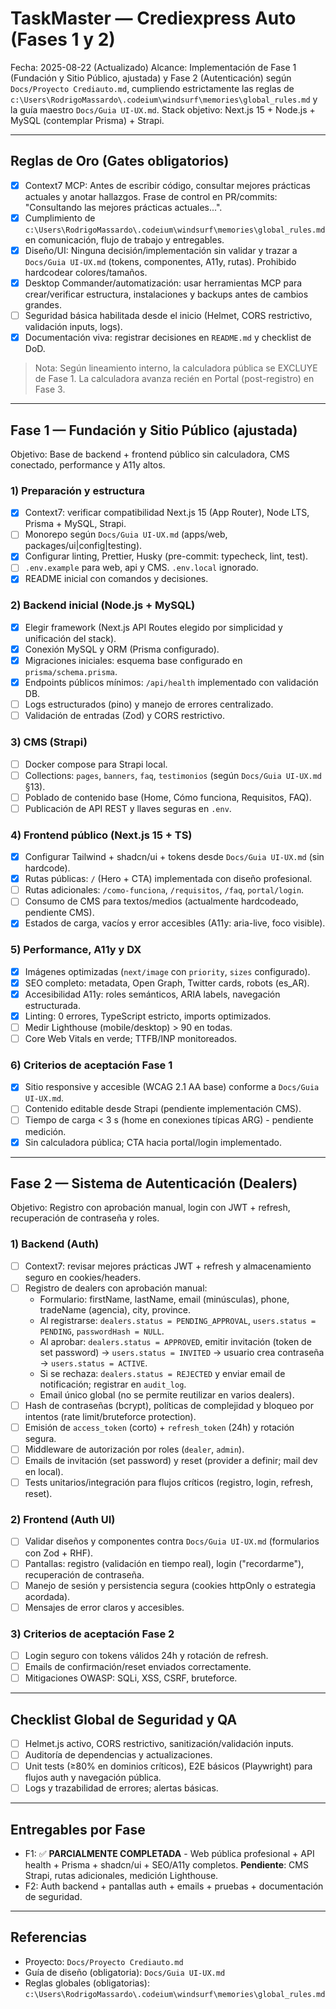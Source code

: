 # TaskMaster — Crediexpress Auto (Fases 1 y 2)

Fecha: 2025-08-22 (Actualizado)
Alcance: Implementación de Fase 1 (Fundación y Sitio Público, ajustada) y Fase 2 (Autenticación) según `Docs/Proyecto Crediauto.md`, cumpliendo estrictamente las reglas de `c:\Users\RodrigoMassardo\.codeium\windsurf\memories\global_rules.md` y la guía maestro `Docs/Guia UI-UX.md`.
Stack objetivo: Next.js 15 + Node.js + MySQL (contemplar Prisma) + Strapi.

---

## Reglas de Oro (Gates obligatorios)

- [x] Context7 MCP: Antes de escribir código, consultar mejores prácticas actuales y anotar hallazgos. Frase de control en PR/commits: "Consultando las mejores prácticas actuales...".
- [x] Cumplimiento de `c:\Users\RodrigoMassardo\.codeium\windsurf\memories\global_rules.md` en comunicación, flujo de trabajo y entregables.
- [x] Diseño/UI: Ninguna decisión/implementación sin validar y trazar a `Docs/Guia UI-UX.md` (tokens, componentes, A11y, rutas). Prohibido hardcodear colores/tamaños.
- [x] Desktop Commander/automatización: usar herramientas MCP para crear/verificar estructura, instalaciones y backups antes de cambios grandes.
- [ ] Seguridad básica habilitada desde el inicio (Helmet, CORS restrictivo, validación inputs, logs).
- [x] Documentación viva: registrar decisiones en `README.md` y checklist de DoD.

> Nota: Según lineamiento interno, la calculadora pública se EXCLUYE de Fase 1. La calculadora avanza recién en Portal (post-registro) en Fase 3.

---

## Fase 1 — Fundación y Sitio Público (ajustada)

Objetivo: Base de backend + frontend público sin calculadora, CMS conectado, performance y A11y altos.

### 1) Preparación y estructura
- [x] Context7: verificar compatibilidad Next.js 15 (App Router), Node LTS, Prisma + MySQL, Strapi.
- [ ] Monorepo según `Docs/Guia UI-UX.md` (apps/web, packages/ui|config|testing).
- [x] Configurar linting, Prettier, Husky (pre-commit: typecheck, lint, test).
- [ ] `.env.example` para web, api y CMS. `.env.local` ignorado.
- [x] README inicial con comandos y decisiones.

### 2) Backend inicial (Node.js + MySQL)
- [x] Elegir framework (Next.js API Routes elegido por simplicidad y unificación del stack).
- [x] Conexión MySQL y ORM (Prisma configurado). 
- [x] Migraciones iniciales: esquema base configurado en `prisma/schema.prisma`.
- [x] Endpoints públicos mínimos: `/api/health` implementado con validación DB.
- [ ] Logs estructurados (pino) y manejo de errores centralizado.
- [ ] Validación de entradas (Zod) y CORS restrictivo.

### 3) CMS (Strapi)
- [ ] Docker compose para Strapi local.
- [ ] Collections: `pages`, `banners`, `faq`, `testimonios` (según `Docs/Guia UI-UX.md` §13).
- [ ] Poblado de contenido base (Home, Cómo funciona, Requisitos, FAQ).
- [ ] Publicación de API REST y llaves seguras en `.env`.

### 4) Frontend público (Next.js 15 + TS)
- [x] Configurar Tailwind + shadcn/ui + tokens desde `Docs/Guia UI-UX.md` (sin hardcode).
- [x] Rutas públicas: `/` (Hero + CTA) implementada con diseño profesional.
- [ ] Rutas adicionales: `/como-funciona`, `/requisitos`, `/faq`, `portal/login`.
- [ ] Consumo de CMS para textos/medios (actualmente hardcodeado, pendiente CMS).
- [x] Estados de carga, vacíos y error accesibles (A11y: aria-live, foco visible).

### 5) Performance, A11y y DX
- [x] Imágenes optimizadas (`next/image` con `priority`, `sizes` configurado).
- [x] SEO completo: metadata, Open Graph, Twitter cards, robots (es_AR).
- [x] Accesibilidad A11y: roles semánticos, ARIA labels, navegación estructurada.
- [x] Linting: 0 errores, TypeScript estricto, imports optimizados.
- [ ] Medir Lighthouse (mobile/desktop) > 90 en todas.
- [ ] Core Web Vitals en verde; TTFB/INP monitoreados.

### 6) Criterios de aceptación Fase 1
- [x] Sitio responsive y accesible (WCAG 2.1 AA base) conforme a `Docs/Guia UI-UX.md`.
- [ ] Contenido editable desde Strapi (pendiente implementación CMS).
- [ ] Tiempo de carga < 3 s (home en conexiones típicas ARG) - pendiente medición.
- [x] Sin calculadora pública; CTA hacia portal/login implementado.

---

## Fase 2 — Sistema de Autenticación (Dealers)

Objetivo: Registro con aprobación manual, login con JWT + refresh, recuperación de contraseña y roles.

### 1) Backend (Auth)
- [ ] Context7: revisar mejores prácticas JWT + refresh y almacenamiento seguro en cookies/headers.
- [ ] Registro de dealers con aprobación manual:
  - Formulario: firstName, lastName, email (minúsculas), phone, tradeName (agencia), city, province.
  - Al registrarse: `dealers.status = PENDING_APPROVAL`, `users.status = PENDING`, `passwordHash = NULL`.
  - Al aprobar: `dealers.status = APPROVED`, emitir invitación (token de set password) → `users.status = INVITED` → usuario crea contraseña → `users.status = ACTIVE`.
  - Si se rechaza: `dealers.status = REJECTED` y enviar email de notificación; registrar en `audit_log`.
  - Email único global (no se permite reutilizar en varios dealers).
- [ ] Hash de contraseñas (bcrypt), políticas de complejidad y bloqueo por intentos (rate limit/bruteforce protection).
- [ ] Emisión de `access_token` (corto) + `refresh_token` (24h) y rotación segura.
- [ ] Middleware de autorización por roles (`dealer`, `admin`).
- [ ] Emails de invitación (set password) y reset (provider a definir; mail dev en local).
- [ ] Tests unitarios/integración para flujos críticos (registro, login, refresh, reset).

### 2) Frontend (Auth UI)
- [ ] Validar diseños y componentes contra `Docs/Guia UI-UX.md` (formularios con Zod + RHF).
- [ ] Pantallas: registro (validación en tiempo real), login ("recordarme"), recuperación de contraseña.
- [ ] Manejo de sesión y persistencia segura (cookies httpOnly o estrategia acordada).
- [ ] Mensajes de error claros y accesibles.

### 3) Criterios de aceptación Fase 2
- [ ] Login seguro con tokens válidos 24h y rotación de refresh.
- [ ] Emails de confirmación/reset enviados correctamente.
- [ ] Mitigaciones OWASP: SQLi, XSS, CSRF, bruteforce.

---

## Checklist Global de Seguridad y QA

- [ ] Helmet.js activo, CORS restrictivo, sanitización/validación inputs.
- [ ] Auditoría de dependencias y actualizaciones.
- [ ] Unit tests (≥80% en dominios críticos), E2E básicos (Playwright) para flujos auth y navegación pública.
- [ ] Logs y trazabilidad de errores; alertas básicas.

---

## Entregables por Fase

- F1: ✅ **PARCIALMENTE COMPLETADA** - Web pública profesional + API health + Prisma + shadcn/ui + SEO/A11y completos. **Pendiente**: CMS Strapi, rutas adicionales, medición Lighthouse.
- F2: Auth backend + pantallas auth + emails + pruebas + documentación de seguridad.

---

## Referencias

- Proyecto: `Docs/Proyecto Crediauto.md`
- Guía de diseño (obligatoria): `Docs/Guia UI-UX.md`
- Reglas globales (obligatorias): `c:\Users\RodrigoMassardo\.codeium\windsurf\memories\global_rules.md`
